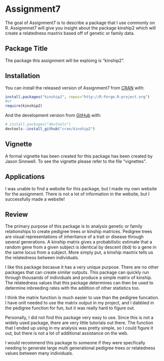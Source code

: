 
<!-- README.md is generated from README.Rmd. Please edit that file -->

# Assignment7

The goal of Assignment7 is to describe a package that I use commonly on
R. Assignmnet7 will give you insight about the package kinship2 which
will create a relatedness maxtrix based off of genetic or family data.

## Package Title

The package this assignment will be exploing is “kinship2”.

## Installation

You can install the released version of Assignment7 from
[CRAN](https://CRAN.R-project.org) with:

``` r
install.packages("kinship2", repos="http://R-Forge.R-project.org")
#or
require(kinship2)
```

And the development version from [GitHub](https://github.com/) with:

``` r
# install.packages("devtools")
devtools::install_github("cran/kinship2")
```

## Vignette

A formal vignette has been created for this package has been created by
Jason Sinnwell. To see the vignette please refer to the file
“vignettes”.

## Applications

I was unable to find a website for this package, but I made my own
website for the assignment. There is not a lot of information in the
website, but I successfully made a website\!

## Review

The primary purpose of this package is to analysis genetic or family
relationships to create pedigree trees or kinship matrices. Pedigree
trees are visual representations of inheritance of a trait or disease
through several generations. A kinship matrix gives a probabilistic
estimate that a random gene from a given subject is identical by descent
(ibd) to a gene in the same locus from a subject. More simply put, a
kinship maxtrix tells us the relatedness between individuals.

I like this package becasue it has a very unique purpose. There are no
other packages that can create similar outputs. This package can quickly
run through thousands of individuals and produce a simple matrix of
kinship. The relatedness values that this package determines can then be
used to determine inbreeding rates with the addition of other statistics
too.

I think the matrix function is much easier to use than the pedigree
funcation. I have onlt needed to use the matrix output in my project,
and I dabbled in the pedigree function for fun, but it was really hard
to figure out.

Personally, I did not find this package very easy to use. Since this is
not a widely used package, there are very little tutorials out there.
The function that I ended up using in my analysis was pretty simple, so
I could figure it out, but there is not a lot of additional assistance
on the web.

I would recommend this package to someone if they were specfically
needing to generate large multi generational pedigree trees or
relatedness values between many individuals.
